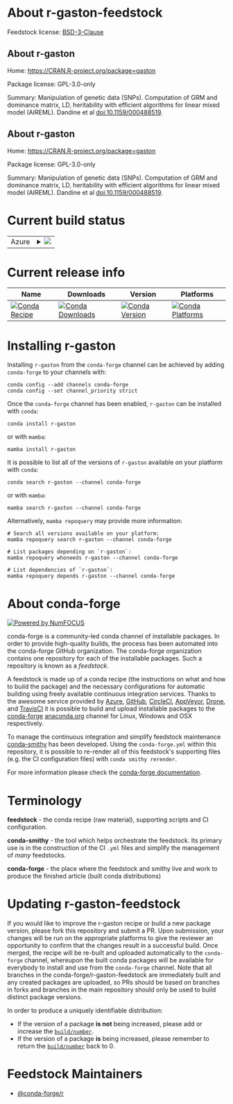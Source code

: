 About r-gaston-feedstock
========================

Feedstock license: [BSD-3-Clause](https://github.com/conda-forge/r-gaston-feedstock/blob/main/LICENSE.txt)


About r-gaston
--------------

Home: https://CRAN.R-project.org/package=gaston

Package license: GPL-3.0-only

Summary: Manipulation of genetic data (SNPs). Computation of GRM and dominance matrix, LD, heritability with efficient algorithms for linear mixed model (AIREML). Dandine et al <doi:10.1159/000488519>.

About r-gaston
--------------

Home: https://CRAN.R-project.org/package=gaston

Package license: GPL-3.0-only

Summary: Manipulation of genetic data (SNPs). Computation of GRM and dominance matrix, LD, heritability with efficient algorithms for linear mixed model (AIREML). Dandine et al <doi:10.1159/000488519>.

Current build status
====================


<table>
    
  <tr>
    <td>Azure</td>
    <td>
      <details>
        <summary>
          <a href="https://dev.azure.com/conda-forge/feedstock-builds/_build/latest?definitionId=10296&branchName=main">
            <img src="https://dev.azure.com/conda-forge/feedstock-builds/_apis/build/status/r-gaston-feedstock?branchName=main">
          </a>
        </summary>
        <table>
          <thead><tr><th>Variant</th><th>Status</th></tr></thead>
          <tbody><tr>
              <td>linux_64_r_base4.3</td>
              <td>
                <a href="https://dev.azure.com/conda-forge/feedstock-builds/_build/latest?definitionId=10296&branchName=main">
                  <img src="https://dev.azure.com/conda-forge/feedstock-builds/_apis/build/status/r-gaston-feedstock?branchName=main&jobName=linux&configuration=linux%20linux_64_r_base4.3" alt="variant">
                </a>
              </td>
            </tr><tr>
              <td>linux_64_r_base4.4</td>
              <td>
                <a href="https://dev.azure.com/conda-forge/feedstock-builds/_build/latest?definitionId=10296&branchName=main">
                  <img src="https://dev.azure.com/conda-forge/feedstock-builds/_apis/build/status/r-gaston-feedstock?branchName=main&jobName=linux&configuration=linux%20linux_64_r_base4.4" alt="variant">
                </a>
              </td>
            </tr><tr>
              <td>osx_64_r_base4.3</td>
              <td>
                <a href="https://dev.azure.com/conda-forge/feedstock-builds/_build/latest?definitionId=10296&branchName=main">
                  <img src="https://dev.azure.com/conda-forge/feedstock-builds/_apis/build/status/r-gaston-feedstock?branchName=main&jobName=osx&configuration=osx%20osx_64_r_base4.3" alt="variant">
                </a>
              </td>
            </tr><tr>
              <td>osx_64_r_base4.4</td>
              <td>
                <a href="https://dev.azure.com/conda-forge/feedstock-builds/_build/latest?definitionId=10296&branchName=main">
                  <img src="https://dev.azure.com/conda-forge/feedstock-builds/_apis/build/status/r-gaston-feedstock?branchName=main&jobName=osx&configuration=osx%20osx_64_r_base4.4" alt="variant">
                </a>
              </td>
            </tr><tr>
              <td>win_64_r_base4.3</td>
              <td>
                <a href="https://dev.azure.com/conda-forge/feedstock-builds/_build/latest?definitionId=10296&branchName=main">
                  <img src="https://dev.azure.com/conda-forge/feedstock-builds/_apis/build/status/r-gaston-feedstock?branchName=main&jobName=win&configuration=win%20win_64_r_base4.3" alt="variant">
                </a>
              </td>
            </tr><tr>
              <td>win_64_r_base4.4</td>
              <td>
                <a href="https://dev.azure.com/conda-forge/feedstock-builds/_build/latest?definitionId=10296&branchName=main">
                  <img src="https://dev.azure.com/conda-forge/feedstock-builds/_apis/build/status/r-gaston-feedstock?branchName=main&jobName=win&configuration=win%20win_64_r_base4.4" alt="variant">
                </a>
              </td>
            </tr>
          </tbody>
        </table>
      </details>
    </td>
  </tr>
</table>

Current release info
====================

| Name | Downloads | Version | Platforms |
| --- | --- | --- | --- |
| [![Conda Recipe](https://img.shields.io/badge/recipe-r--gaston-green.svg)](https://anaconda.org/conda-forge/r-gaston) | [![Conda Downloads](https://img.shields.io/conda/dn/conda-forge/r-gaston.svg)](https://anaconda.org/conda-forge/r-gaston) | [![Conda Version](https://img.shields.io/conda/vn/conda-forge/r-gaston.svg)](https://anaconda.org/conda-forge/r-gaston) | [![Conda Platforms](https://img.shields.io/conda/pn/conda-forge/r-gaston.svg)](https://anaconda.org/conda-forge/r-gaston) |

Installing r-gaston
===================

Installing `r-gaston` from the `conda-forge` channel can be achieved by adding `conda-forge` to your channels with:

```
conda config --add channels conda-forge
conda config --set channel_priority strict
```

Once the `conda-forge` channel has been enabled, `r-gaston` can be installed with `conda`:

```
conda install r-gaston
```

or with `mamba`:

```
mamba install r-gaston
```

It is possible to list all of the versions of `r-gaston` available on your platform with `conda`:

```
conda search r-gaston --channel conda-forge
```

or with `mamba`:

```
mamba search r-gaston --channel conda-forge
```

Alternatively, `mamba repoquery` may provide more information:

```
# Search all versions available on your platform:
mamba repoquery search r-gaston --channel conda-forge

# List packages depending on `r-gaston`:
mamba repoquery whoneeds r-gaston --channel conda-forge

# List dependencies of `r-gaston`:
mamba repoquery depends r-gaston --channel conda-forge
```


About conda-forge
=================

[![Powered by
NumFOCUS](https://img.shields.io/badge/powered%20by-NumFOCUS-orange.svg?style=flat&colorA=E1523D&colorB=007D8A)](https://numfocus.org)

conda-forge is a community-led conda channel of installable packages.
In order to provide high-quality builds, the process has been automated into the
conda-forge GitHub organization. The conda-forge organization contains one repository
for each of the installable packages. Such a repository is known as a *feedstock*.

A feedstock is made up of a conda recipe (the instructions on what and how to build
the package) and the necessary configurations for automatic building using freely
available continuous integration services. Thanks to the awesome service provided by
[Azure](https://azure.microsoft.com/en-us/services/devops/), [GitHub](https://github.com/),
[CircleCI](https://circleci.com/), [AppVeyor](https://www.appveyor.com/),
[Drone](https://cloud.drone.io/welcome), and [TravisCI](https://travis-ci.com/)
it is possible to build and upload installable packages to the
[conda-forge](https://anaconda.org/conda-forge) [anaconda.org](https://anaconda.org/)
channel for Linux, Windows and OSX respectively.

To manage the continuous integration and simplify feedstock maintenance
[conda-smithy](https://github.com/conda-forge/conda-smithy) has been developed.
Using the ``conda-forge.yml`` within this repository, it is possible to re-render all of
this feedstock's supporting files (e.g. the CI configuration files) with ``conda smithy rerender``.

For more information please check the [conda-forge documentation](https://conda-forge.org/docs/).

Terminology
===========

**feedstock** - the conda recipe (raw material), supporting scripts and CI configuration.

**conda-smithy** - the tool which helps orchestrate the feedstock.
                   Its primary use is in the construction of the CI ``.yml`` files
                   and simplify the management of *many* feedstocks.

**conda-forge** - the place where the feedstock and smithy live and work to
                  produce the finished article (built conda distributions)


Updating r-gaston-feedstock
===========================

If you would like to improve the r-gaston recipe or build a new
package version, please fork this repository and submit a PR. Upon submission,
your changes will be run on the appropriate platforms to give the reviewer an
opportunity to confirm that the changes result in a successful build. Once
merged, the recipe will be re-built and uploaded automatically to the
`conda-forge` channel, whereupon the built conda packages will be available for
everybody to install and use from the `conda-forge` channel.
Note that all branches in the conda-forge/r-gaston-feedstock are
immediately built and any created packages are uploaded, so PRs should be based
on branches in forks and branches in the main repository should only be used to
build distinct package versions.

In order to produce a uniquely identifiable distribution:
 * If the version of a package **is not** being increased, please add or increase
   the [``build/number``](https://docs.conda.io/projects/conda-build/en/latest/resources/define-metadata.html#build-number-and-string).
 * If the version of a package **is** being increased, please remember to return
   the [``build/number``](https://docs.conda.io/projects/conda-build/en/latest/resources/define-metadata.html#build-number-and-string)
   back to 0.

Feedstock Maintainers
=====================

* [@conda-forge/r](https://github.com/orgs/conda-forge/teams/r/)

